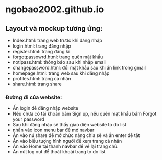 # ngobao2002.github.io

## Layout và mockup tương ứng:
- Index.html: trang web trước khi đăng nhập
- login.html: trang đăng nhập
- register.html: trang đăng kí
- forgotpassowrd.html: trang quên mật khẩu
- notipass.html: thông báo sau khi nhập email
- changepassword.html: đổi mật khẩu sau khi ấn link trong gmail
- homepage.html: trang web sau khi đăng nhập
- profiles.html: trang cá nhân
- share.html: trang share
### Đường đi của website:
- Ấn login để đăng nhập website
- Nếu chưa có tài khoản bấm Sign up, nếu quên mật khẩu bấm Forgot your password
- Sau khi đăng nhập sẽ thấy giao diện website to do list
- nhấn vào icon menu bar để mở navbar
- Ấn vào nú share để mở chức năng chia sẽ và ấn enter để tắt
- Ấn vào biểu tượng hình người để xem trang cá nhân
- Ấn vào Home tại thanh navbar để về lại trang chủ.
- Ấn nút log out để thoát khoải trang to do list
